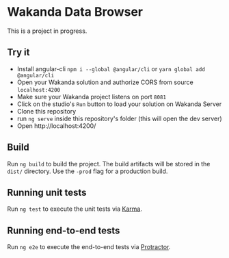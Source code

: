 # Wakanda Data Browser

This is a project in progress.

## Try it

- Install angular-cli `npm i --global @angular/cli` or `yarn global add @angular/cli`
- Open your Wakanda solution and authorize CORS from source `localhost:4200`
- Make sure your Wakanda project listens on port `8081`
- Click on the studio's `Run` button to load your solution on Wakanda Server
- Clone this repository
- run `ng serve` inside this repository's folder (this will open the dev server)
- Open http://localhost:4200/

## Build

Run `ng build` to build the project. The build artifacts will be stored in the `dist/` directory. Use the `-prod` flag for a production build.

## Running unit tests

Run `ng test` to execute the unit tests via [Karma](https://karma-runner.github.io).

## Running end-to-end tests

Run `ng e2e` to execute the end-to-end tests via [Protractor](http://www.protractortest.org/).
